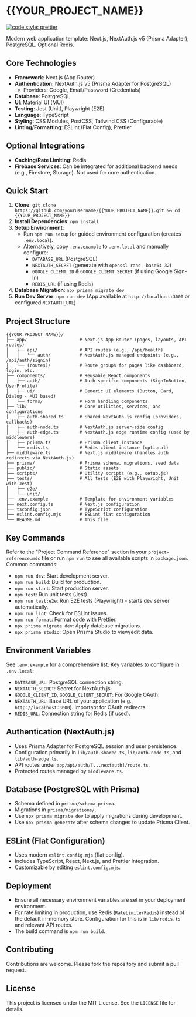 # {{YOUR_PROJECT_NAME}}

[![code style: prettier](https://img.shields.io/badge/code_style-prettier-ff69b4.svg)](https://github.com/prettier/prettier)

Modern web application template: Next.js, NextAuth.js v5 (Prisma Adapter), PostgreSQL. Optional Redis.

## Core Technologies

- **Framework**: Next.js (App Router)
- **Authentication**: NextAuth.js v5 (Prisma Adapter for PostgreSQL)
  - Providers: Google, Email/Password (Credentials)
- **Database**: PostgreSQL
- **UI**: Material UI (MUI)
- **Testing**: Jest (Unit), Playwright (E2E)
- **Language**: TypeScript
- **Styling**: CSS Modules, PostCSS, Tailwind CSS (Configurable)
- **Linting/Formatting**: ESLint (Flat Config), Prettier

## Optional Integrations

- **Caching/Rate Limiting**: Redis
- **Firebase Services**: Can be integrated for additional backend needs (e.g., Firestore, Storage). Not used for core authentication.

## Quick Start

1.  **Clone**: `git clone https://github.com/yourusername/{{YOUR_PROJECT_NAME}}.git && cd {{YOUR_PROJECT_NAME}}`
2.  **Install Dependencies**: `npm install`
3.  **Setup Environment**:
    - Run `npm run setup` for guided environment configuration (creates `.env.local`).
    - Alternatively, copy `.env.example` to `.env.local` and manually configure:
      - `DATABASE_URL` (PostgreSQL)
      - `NEXTAUTH_SECRET` (generate with `openssl rand -base64 32`)
      - `GOOGLE_CLIENT_ID` & `GOOGLE_CLIENT_SECRET` (if using Google Sign-In)
      - `REDIS_URL` (if using Redis)
4.  **Database Migration**: `npx prisma migrate dev`
5.  **Run Dev Server**: `npm run dev` (App available at `http://localhost:3000` or configured `NEXTAUTH_URL`)

## Project Structure

```
{{YOUR_PROJECT_NAME}}/
├── app/                    # Next.js App Router (pages, layouts, API routes)
│   ├── api/                # API routes (e.g., /api/health)
│   │   └── auth/           # NextAuth.js managed endpoints (e.g., /api/auth/signin)
│   └── (routes)/           # Route groups for pages like dashboard, login, etc.
├── components/             # Reusable React components
│   ├── auth/               # Auth-specific components (SignInButton, UserProfile)
│   ├── ui/                 # Generic UI elements (Button, Card, Dialog - MUI based)
│   └── forms/              # Form handling components
├── lib/                    # Core utilities, services, and configurations
│   ├── auth-shared.ts      # Shared NextAuth.js config (providers, callbacks)
│   ├── auth-node.ts        # NextAuth.js server-side config
│   ├── auth-edge.ts        # NextAuth.js edge runtime config (used by middleware)
│   ├── prisma.ts           # Prisma client instance
│   └── redis.ts            # Redis client instance (optional)
├── middleware.ts           # Next.js middleware (handles auth redirects via NextAuth.js)
├── prisma/                 # Prisma schema, migrations, seed data
├── public/                 # Static assets
├── scripts/                # Utility scripts (e.g., setup.js)
├── tests/                  # All tests (E2E with Playwright, Unit with Jest)
│   ├── e2e/
│   └── unit/
├── .env.example            # Template for environment variables
├── next.config.ts          # Next.js configuration
├── tsconfig.json           # TypeScript configuration
├── eslint.config.mjs       # ESLint flat configuration
└── README.md               # This file
```

## Key Commands

Refer to the "Project Command Reference" section in your `project-reference.mdc` file or run `npm run` to see all available scripts in `package.json`. Common commands:

- `npm run dev`: Start development server.
- `npm run build`: Build for production.
- `npm run start`: Start production server.
- `npm test`: Run unit tests (Jest).
- `npm run test:e2e`: Run E2E tests (Playwright) - starts dev server automatically.
- `npm run lint`: Check for ESLint issues.
- `npm run format`: Format code with Prettier.
- `npx prisma migrate dev`: Apply database migrations.
- `npx prisma studio`: Open Prisma Studio to view/edit data.

## Environment Variables

See `.env.example` for a comprehensive list. Key variables to configure in `.env.local`:

- `DATABASE_URL`: PostgreSQL connection string.
- `NEXTAUTH_SECRET`: Secret for NextAuth.js.
- `GOOGLE_CLIENT_ID`, `GOOGLE_CLIENT_SECRET`: For Google OAuth.
- `NEXTAUTH_URL`: Base URL of your application (e.g., `http://localhost:3000`). Important for OAuth redirects.
- `REDIS_URL`: Connection string for Redis (if used).

## Authentication (NextAuth.js)

- Uses Prisma Adapter for PostgreSQL session and user persistence.
- Configuration primarily in `lib/auth-shared.ts`, `lib/auth-node.ts`, and `lib/auth-edge.ts`.
- API routes under `app/api/auth/[...nextauth]/route.ts`.
- Protected routes managed by `middleware.ts`.

## Database (PostgreSQL with Prisma)

- Schema defined in `prisma/schema.prisma`.
- Migrations in `prisma/migrations/`.
- Use `npx prisma migrate dev` to apply migrations during development.
- Use `npx prisma generate` after schema changes to update Prisma Client.

## ESLint (Flat Configuration)

- Uses modern `eslint.config.mjs` (flat config).
- Includes TypeScript, React, Next.js, and Prettier integration.
- Customizable by editing `eslint.config.mjs`.

## Deployment

- Ensure all necessary environment variables are set in your deployment environment.
- For rate limiting in production, use Redis (`RateLimiterRedis`) instead of the default in-memory store. Configuration for this is in `lib/redis.ts` and relevant API routes.
- The build command is `npm run build`.

## Contributing

Contributions are welcome. Please fork the repository and submit a pull request.

## License

This project is licensed under the MIT License. See the `LICENSE` file for details.
